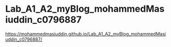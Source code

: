 # Lab_A1_A2_myBlog_mohammedMasiuddin_c0796887

https://mohammedmasiuddin.github.io/Lab_A1_A2_myBlog_mohammedMasiuddin_c0796887/
